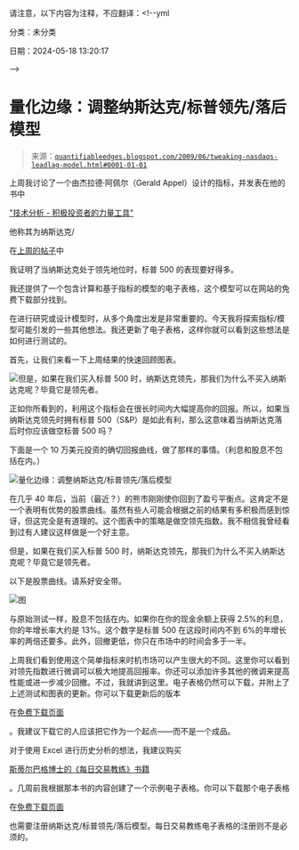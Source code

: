 请注意，以下内容为注释，不应翻译：<!--yml

分类：未分类

日期：2024-05-18 13:20:17

-->

# 量化边缘：调整纳斯达克/标普领先/落后模型

> 来源：[`quantifiableedges.blogspot.com/2009/06/tweaking-nasdaqs-leadlag-model.html#0001-01-01`](http://quantifiableedges.blogspot.com/2009/06/tweaking-nasdaqs-leadlag-model.html#0001-01-01)

上周我讨论了一个由杰拉德·阿佩尔（Gerald Appel）设计的指标，并发表在他的书中

["技术分析 - 积极投资者的力量工具"](http://www.amazon.com/Technical-Analysis-Power-Active-Investors/dp/0131479024)

他称其为纳斯达克/

在[上周的帖子](http://quantifiableedges.blogspot.com/2009/05/simple-powerful-timing-indicator.html)中

我证明了当纳斯达克处于领先地位时，标普 500 的表现要好得多。

我还提供了一个包含计算和基于指标的模型的电子表格，这个模型可以在网站的免费下载部分找到。

在进行研究或设计模型时，从多个角度出发是非常重要的。今天我将探索指标/模型可能引发的一些其他想法。我还更新了电子表格，这样你就可以看到这些想法是如何进行测试的。

首先，让我们来看一下上周结果的快速回顾图表。

![但是，如果在我们买入标普 500 时，纳斯达克领先，那我们为什么不买入纳斯达克呢？毕竟它是领先者。](https://blogger.googleusercontent.com/img/b/R29vZ2xl/AVvXsEjgfZO3pcK9U520D2LD5Bet3H1MYYbRHny456dzLwb_tXJ1kzVkCmojw30GoOkBPDqdtxeAQ7PexwQqSFnky77aPzQFGuP8txjCB2Ip8N5rS9X8FBOiZ7edOmVQcW7A7HZZvjnGcFxCaZEo/s1600-h/2009-5-25+png2.png)

正如你所看到的，利用这个指标会在很长时间内大幅提高你的回报。所以，如果当纳斯达克领先时拥有标普 500（S&P）是如此有利，那么这意味着当纳斯达克落后时你应该做空标普 500 吗？

下面是一个 10 万美元投资的确切回报曲线，做了那样的事情。（利息和股息不包括在内。）

![量化边缘：调整纳斯达克/标普领先/落后模型](https://blogger.googleusercontent.com/img/b/R29vZ2xl/AVvXsEi6aRjsN45WdT4hzFExaCtzHOoMKrMyh7JK22pkZeeGcM-jABDbfy3FL22xB_SbXr8tgW4LbAov22Gs8eXUPlNT_WbqNSay5olNf2x9J-AHRzqpWLH0WZ7JNPjtekbUi8VhVfoWmg9JwVZy/s1600-h/2009-6-3+png2.png)

在几乎 40 年后，当前（最近？）的熊市刚刚使你回到了盈亏平衡点。这肯定不是一个表明有优势的股票曲线。虽然有些人可能会根据之前的结果有多积极而感到惊讶，但这完全是有道理的。这个图表中的策略是做空领先指数。我不相信我曾经看到过有人建议这样做是一个好主意。

但是，如果在我们买入标普 500 时，纳斯达克领先，那我们为什么不买入纳斯达克呢？毕竟它是领先者。

以下是股票曲线。请系好安全带。

![图](https://blogger.googleusercontent.com/img/b/R29vZ2xl/AVvXsEg9VCmKL97xJoPaR7cVBZhEtjkokqZrXRGDMBKiQw_kzJ0YvrvJ6cqsoEaSPPd2e-J6nExZPhCGrUM6QL2KYdC77vttQU6b7vhODVLKZwa8nzlJsLExw7pseG1HQHunG_Hv_IvYuTqtgBeC/s1600-h/2009-6-3+png3.png)

与原始测试一样，股息不包括在内。如果你在你的现金余额上获得 2.5%的利息，你的年增长率大约是 13%。这个数字是标普 500 在这段时间内不到 6%的年增长率的两倍还要多。此外，回撤更低，你只在市场中的时间会多于一半。

上周我们看到使用这个简单指标来时机市场可以产生很大的不同。这里你可以看到对领先指数进行微调可以极大地提高回报率。你还可以添加许多其他的微调来提高性能或进一步减少回撤。不过，我就讲到这里。电子表格仍然可以下载，并附上了上述测试和图表的更新。你可以下载更新后的版本

在[免费下载页面](http://www.quantifiableedges.com/members/freedownload.php)

。我建议下载它的人应该把它作为一个起点——而不是一个成品。

对于使用 Excel 进行历史分析的想法，我建议购买

[斯蒂尔巴格博士的《每日交易教练》书籍](http://www.amazon.com/s?ie=UTF8&search-type=ss&index=books&field-author=Brett%20N.%20Steenbarger&page=1)

。几周前我根据那本书的内容创建了一个示例电子表格。你可以下载那个电子表格

在[免费下载页面](http://www.quantifiableedges.com/members/freedownload.php)

也需要注册纳斯达克/标普领先/落后模型。每日交易教练电子表格的注册则不是必须的。
